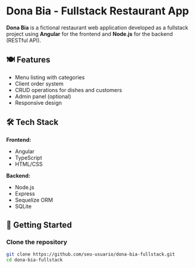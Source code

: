 # Dona Bia - Fullstack Restaurant App

**Dona Bia** is a fictional restaurant web application developed as a fullstack project using **Angular** for the frontend and **Node.js** for the backend (RESTful API).

## 🍽️ Features

- Menu listing with categories
- Client order system
- CRUD operations for dishes and customers
- Admin panel (optional)
- Responsive design

## 🛠️ Tech Stack

**Frontend:**
- Angular
- TypeScript
- HTML/CSS

**Backend:**
- Node.js
- Express
- Sequelize ORM
- SQLite 

## 🚀 Getting Started

### Clone the repository

```bash
git clone https://github.com/seu-usuario/dona-bia-fullstack.git
cd dona-bia-fullstack
